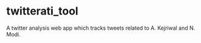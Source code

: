 # twitterati_tool
A twitter analysis web app which tracks tweets related to A. Kejriwal and N. Modi.
